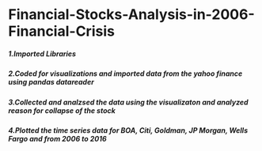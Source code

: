 # Financial-Stocks-Analysis-in-2006-Financial-Crisis

##### 1.Imported Libraries
##### 2.Coded for visualizations and imported data from the yahoo finance using pandas datareader
##### 3.Collected and analzsed the data using the visualizaton and analyzed reason for collapse of the stock
##### 4.Plotted the time series data for BOA, Citi, Goldman, JP Morgan, Wells Fargo and from 2006 to 2016
